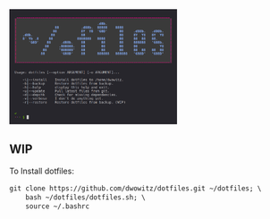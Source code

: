 <img src="https://raw.githubusercontent.com/dwowitz/dotfiles/master/docs/dotshot.png" width="300">

## WIP

To Install dotfiles:
```shell
git clone https://github.com/dwowitz/dotfiles.git ~/dotfiles; \
    bash ~/dotfiles/dotfiles.sh; \
    source ~/.bashrc
```
